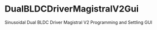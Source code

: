 # DualBLDCDriverMagistralV2Gui
Sinusoidal Dual BLDC Driver Magistral V2 Programming and Settling GUI
